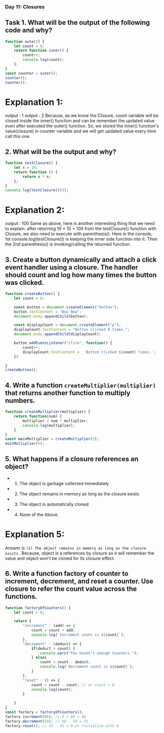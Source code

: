 ### Day 11: Closures

## Task 1. What will be the output of the following code and why?
```js
function outer() {
    let count = 0;
    return function inner() {
        count++;
        console.log(count);
    };
}
const counter = outer();
counter();
counter();
```
# Explanation 1:
output : 1
output : 2
Because, as we know the Closure, count variable will be closed inside
the inner() function and can be remember the updated value even after
executed the outer() function. So, we stored the inner() function's value(closure)
in counter variable and we will get updated value every time call this one.



## 2. What will be the output and why?
```js
function testClosure() {
    let x = 10;
    return function () {
        return x * x;
    };
}
console.log(testClosure()());
```
# Explanation 2:
output : 100
Same as above, here is another interesting thing that we need to explain.
after returning 10 * 10 = 100 from the testClosure() function with Closure, 
we also need to execute with parenthesis(). Here in the console, 
1st console.log(testClosure()) is keeping the inner side function into it.
Then the 2nd parenthesis() is invoking/calling the returned function.




## 3. Create a button dynamically and attach a click event handler using a closure. The handler should count and log how many times the button was clicked.
```js
function createButton() {
    let count = 0;

    const button = document.createElement("button");
    button.textContent = "Buy Now";
    document.body.appendChild(button);

    const displayCount = document.createElement("p");
    displayCount.textContent = "Button clicked 0 times.";
    document.body.appendChild(displayCount);

    button.addEventListener("click", function() {
        count++;
        displayCount.textContent =  `Button clicked ${count} times.`;
    })

}
createButton();
```



## 4. Write a function `createMultiplier(multiplier)` that returns another function to multiply numbers.
```js
function createMultiplier(multiplier) {
    return function(num) {
        multiplier = num * multiplier;
        console.log(multiplier);
    }
}
const mainMultiplier = createMultiplier(2);
mainMultiplier(5);
```



## 5. What happens if a closure references an object?
- 1) The object is garbage collected immediately
- 2) The object remains in memory as long as the closure exists
- 3) The object is automatically cloned
- 4) None of the Above.
# Explanation 5:
Answer is `(2) The object remains in memory as long as the closure exists.`
Because, object is a references by closure so it will remember the value 
and object won't be cloned for its closure effect.

## 6. Write a function factory of counter to increment, decrement, and reset a counter. Use closure to refer the count value across the functions.
```js
function factoryOfCounters() {
    let count = 0;

    return {
        "increment" : (add) => {
            count = count + add;
            console.log(`Increment count is ${count}`);
        },
        "decrement" : (deduct) => {
            if(deduct > count) {
                console.warn("You haven't enough Counters.");
            } else{
                count = count - deduct;
                console.log(`Decrement count is ${count}`);
            }
        },
        "reset" : () => {
            count = count - count; // or count = 0
            console.log(count);
        }
        
    }
}
const factory = factoryOfCounters();
factory.increment(86); // 0 + 86 = 86
factory.decrement(55); // 86 - 55 = 31
factory.reset(); // 31 - 31 = 0 or initialize with 0
```
